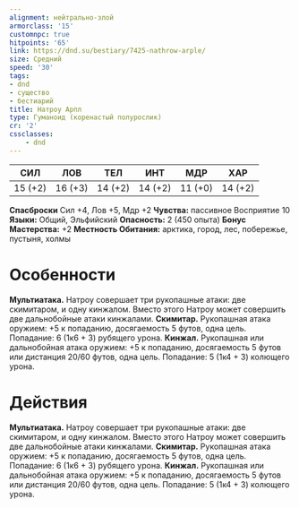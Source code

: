 ```yaml
---
alignment: нейтрально-злой
armorclass: '15'
customnpc: true
hitpoints: '65'
link: https://dnd.su/bestiary/7425-nathrow-arple/
size: Средний
speed: '30'
tags:
- dnd
- существо
- бестиарий
title: Натроу Арпл
type: Гуманоид (коренастый полурослик)
cr: '2'
cssclasses:
    - dnd
---
```



| СИЛ | ЛОВ | ТЕЛ | ИНТ | МДР | ХАР |
|---|---|---|---|---|---|
| 15 (+2) | 16 (+3) | 14 (+2) | 14 (+2) | 11 (+0) | 14 (+2) |
**Спасброски** Сил +4, Лов +5, Мдр +2
**Чувства:** пассивное Восприятие 10
**Языки:** Общий, Эльфийский
**Опасность:** 2 (450 опыта)
**Бонус Мастерства:** +2
**Местность Обитания:** арктика, город, лес, побережье, пустыня, холмы


# Особенности
**Мультиатака.** Натроу совершает три рукопашные атаки: две скимитаром, и одну кинжалом. Вместо этого Натроу может совершить две дальнобойные атаки кинжалами.
**Скимитар.** Рукопашная атака оружием: +5 к попаданию, досягаемость 5 футов, одна цель. Попадание: 6 (1к6 + 3) рубящего урона.
**Кинжал.** Рукопашная или дальнобойная атака оружием: +5 к попаданию, досягаемость 5 футов или дистанция 20/60 футов, одна цель. Попадание: 5 (1к4 + 3) колющего урона.


# Действия
**Мультиатака.** Натроу совершает три рукопашные атаки: две скимитаром, и одну кинжалом. Вместо этого Натроу может совершить две дальнобойные атаки кинжалами.
**Скимитар.** Рукопашная атака оружием: +5 к попаданию, досягаемость 5 футов, одна цель. Попадание: 6 (1к6 + 3) рубящего урона.
**Кинжал.** Рукопашная или дальнобойная атака оружием: +5 к попаданию, досягаемость 5 футов или дистанция 20/60 футов, одна цель. Попадание: 5 (1к4 + 3) колющего урона.